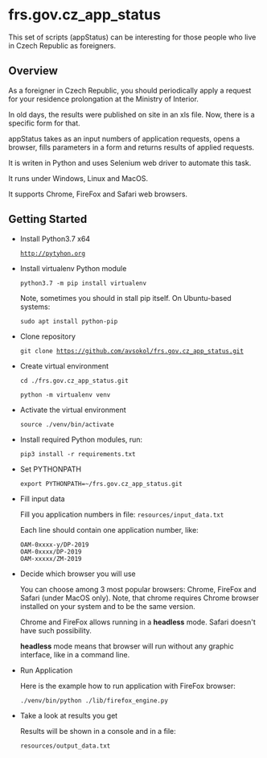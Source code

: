# frs.gov.cz_app_status

This set of scripts (appStatus) can be interesting for those people who live in Czech Republic as foreigners.

## Overview

As a foreigner in Czech Republic, you should periodically apply a request for your residence prolongation at the Ministry of Interior.

In old days, the results were published on site in an xls file. Now, there is a specific form for that.

appStatus takes as an input numbers of application requests, opens a browser, fills parameters in a form and returns results of applied requests.

It is writen in Python and uses Selenium web driver to automate this task.

It runs under Windows, Linux and MacOS.

It supports Chrome, FireFox and Safari web browsers.

## Getting Started

* Install Python3.7 x64

    <code>http://pytyhon.org</code>

*  Install virtualenv Python module

    <code>python3.7 -m pip install virtualenv</code>
    
    Note, sometimes you should in stall pip itself. On Ubuntu-based systems:
    
    <code>sudo apt install python-pip</code>
  
* Clone repository

  <code>git clone https://github.com/avsokol/frs.gov.cz_app_status.git</code>

* Create virtual environment

  <code>cd ./frs.gov.cz_app_status.git</code>

  <code>python -m virtualenv venv</code>

* Activate the virtual environment

  <code>source ./venv/bin/activate</code>

* Install required Python modules, run:

  <code>pip3 install -r requirements.txt</code>

* Set PYTHONPATH
  
  <code>export PYTHONPATH=~/frs.gov.cz_app_status.git</code>

* Fill input data

    Fill you application numbers in file:
    <code>resources/input_data.txt</code>
    
    Each line should contain one application number, like:
    
    <code>OAM-0xxxx-y/DP-2019</code><br>
    <code>OAM-0xxxx/DP-2019</code><br>
    <code>OAM-xxxxx/ZM-2019</code>

* Decide which browser you will use

    You can choose among 3 most popular browsers: Chrome, FireFox and Safari (under MacOS only).
    Note, that chrome requires Chrome browser installed on your system and to be the same version.

    Chrome and FireFox allows running in a **headless** mode. Safari doesn't have such possibility.
    
    **headless** mode means that browser will run without any graphic interface, like in a command line.

* Run Application

    Here is the example how to run application with FireFox browser:
    
    <code>./venv/bin/python ./lib/firefox_engine.py</code>
 
* Take a look at results you get

    Results will be shown in a console and in a file:
    
    <code>resources/output_data.txt</code>
